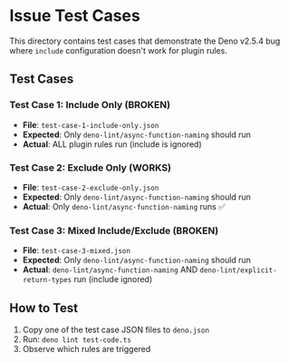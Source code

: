 # Issue Test Cases

This directory contains test cases that demonstrate the Deno v2.5.4 bug where `include` configuration doesn't work for plugin rules.

## Test Cases

### Test Case 1: Include Only (BROKEN)

- **File**: `test-case-1-include-only.json`
- **Expected**: Only `deno-lint/async-function-naming` should run
- **Actual**: ALL plugin rules run (include is ignored)

### Test Case 2: Exclude Only (WORKS)

- **File**: `test-case-2-exclude-only.json`
- **Expected**: Only `deno-lint/async-function-naming` should run
- **Actual**: Only `deno-lint/async-function-naming` runs ✅

### Test Case 3: Mixed Include/Exclude (BROKEN)

- **File**: `test-case-3-mixed.json`
- **Expected**: Only `deno-lint/async-function-naming` should run
- **Actual**: `deno-lint/async-function-naming` AND `deno-lint/explicit-return-types` run (include ignored)

## How to Test

1. Copy one of the test case JSON files to `deno.json`
2. Run: `deno lint test-code.ts`
3. Observe which rules are triggered

